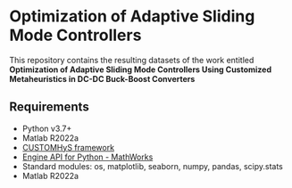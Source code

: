 # Optimization of Adaptive Sliding Mode Controllers
This repository contains the resulting datasets of the work entitled **Optimization of Adaptive Sliding Mode Controllers Using
Customized Metaheuristics in DC-DC Buck-Boost Converters** 


## Requirements
* Python v3.7+
* Matlab R2022a
* [CUSTOMHyS framework](https://github.com/jcrvz/customhys.git)
* [Engine API for Python - MathWorks](https://www.mathworks.com/help/matlab/matlab_external/install-the-matlab-engine-for-python.html)
* Standard modules: os, matplotlib, seaborn, numpy, pandas, scipy.stats
* Matlab R2022a
